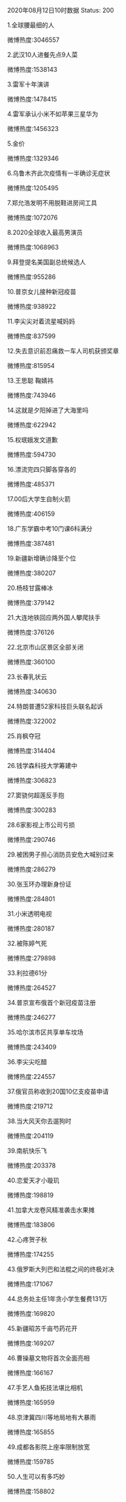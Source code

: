 2020年08月12日10时数据
Status: 200

1.全球腰最细的人

微博热度:3046557

2.武汉10人进餐先点9人菜

微博热度:1538143

3.雷军十年演讲

微博热度:1478415

4.雷军承认小米不如苹果三星华为

微博热度:1456323

5.金价

微博热度:1329346

6.乌鲁木齐此次疫情有一半确诊无症状

微博热度:1205495

7.郑允浩发明不用脱鞋进房间工具

微博热度:1072076

8.2020全球收入最高男演员

微博热度:1068963

9.拜登提名美国副总统候选人

微博热度:955286

10.普京女儿接种新冠疫苗

微博热度:938922

11.李尖尖对着流星喊妈妈

微博热度:837599

12.失去意识前忍痛救一车人司机获颁奖章

微博热度:815954

13.王思聪 鞠婧祎

微博热度:743946

14.这就是夕阳掉进了大海里吗

微博热度:622942

15.权珉娥发文道歉

微博热度:594730

16.漂流完四只脚各穿各的

微博热度:485371

17.00后大学生自制火箭

微博热度:406159

18.广东学霸中考10门课6科满分

微博热度:387481

19.新疆新增确诊降至个位

微博热度:380207

20.杨枝甘露棒冰

微博热度:379142

21.大连地铁回应两外国人攀爬扶手

微博热度:376126

22.北京市山区景区全部关闭

微博热度:360100

23.长春乳状云

微博热度:340630

24.特朗普遭52家科技巨头联名起诉

微博热度:322002

25.肖枫夺冠

微博热度:314404

26.钱学森科技大学筹建中

微博热度:306823

27.窦骁何超莲反手抱

微博热度:300283

28.6家影视上市公司亏损

微博热度:290746

29.被困男子担心消防员安危大喊别过来

微博热度:286279

30.张玉环办理新身份证

微博热度:284801

31.小米透明电视

微博热度:280187

32.被陈婷气死

微博热度:279898

33.利拉德61分

微博热度:264527

34.普京宣布俄首个新冠疫苗注册

微博热度:246277

35.哈尔滨市区共享单车坟场

微博热度:243409

36.李尖尖吃醋

微博热度:224557

37.俄官员称收到20国10亿支疫苗申请

微博热度:219712

38.当大风天你去遛狗时

微博热度:204119

39.南航快乐飞

微博热度:203378

40.恋爱天才小璇玑

微博热度:198819

41.加拿大龙卷风精准袭击水果摊

微博热度:183806

42.心疼贺子秋

微博热度:174255

43.俄罗斯大列巴和法棍之间的终极对决

微博热度:171067

44.总务处主任1年贪小学生餐费131万

微博热度:169820

45.新疆昭苏千亩芍药花开

微博热度:169207

46.曹操墓文物将首次全面亮相

微博热度:166167

47.手艺人鱼拓技法堪比相机

微博热度:165959

48.京津冀四川等地局地有大暴雨

微博热度:165855

49.成都各影院上座率限制放宽

微博热度:159785

50.人生可以有多巧妙

微博热度:158802


